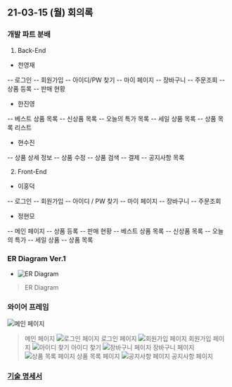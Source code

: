 
## 21-03-15 (월) 회의록

### 개발 파트 분배
1. Back-End

 - 천영재

 -- 로그인
 -- 회원가입
 -- 아이디/PW 찾기
 -- 마이 페이지
 -- 장바구니
 -- 주문조회
 -- 상품 등록
 -- 판매 현황

 - 한진영

 -- 베스트 상품 목록
 -- 신상품 목록
 -- 오늘의 특가 목록
 -- 세일 상품 목록
 -- 상품 목록 리스트

 - 현수진

 -- 상품 상세 정보
 -- 상품 수정
 -- 상품 검색
 -- 결제
 -- 공지사항 목록

2. Front-End
- 이홍덕

-- 로그인
-- 회원가입
-- 아이디 / PW 찾기
-- 마이 페이지
-- 장바구니
-- 주문조회

- 정현모

-- 메인 페이지
-- 상품 등록
-- 판매 현황
-- 베스트 상품 목록
-- 신상품 목록
-- 오늘의 특가
-- 세일 상품
-- 상품 목록

### ER Diagram Ver.1
- ![ER Diagram](image/Erd_Diagram.png)
> ER Diagram

### 와이어 프레임
![메인 페이지](image/메인.png)
> 메인 페이지
![로그인 페이지](image/로그인.png)
> 로그인 페이지
![회원가입 페이지](image/회원가입.png)
> 회원가입 페이지
![아이디 찾기](image/아이디찾기.png)
> 아이디 찾기
![장바구니 페이지](image/장바구니.png)
> 장바구니 페이지
![상품 목록 페이지](image/상품목록.png)
> 상품 목록 페이지
![공지사항 페이지](image/공지사항.png)
> 공지사항 페이지

### [기술 명세서](https://docs.google.com/spreadsheets/d/1h-kdLOWGKejWvhpDbEtSfD_SWxQKSju6YJWVeFQE6KU/edit#gid=0)